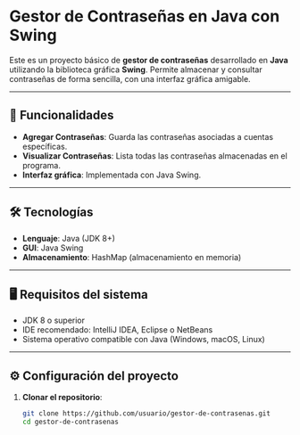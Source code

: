 # Gestor de Contraseñas en Java con Swing

Este es un proyecto básico de **gestor de contraseñas** desarrollado en **Java** utilizando la biblioteca gráfica **Swing**. Permite almacenar y consultar contraseñas de forma sencilla, con una interfaz gráfica amigable.

---

## 🚀 Funcionalidades

- **Agregar Contraseñas**: Guarda las contraseñas asociadas a cuentas específicas.
- **Visualizar Contraseñas**: Lista todas las contraseñas almacenadas en el programa.
- **Interfaz gráfica**: Implementada con Java Swing.

---

## 🛠️ Tecnologías

- **Lenguaje**: Java (JDK 8+)
- **GUI**: Java Swing
- **Almacenamiento**: HashMap (almacenamiento en memoria)

---

## 🖥️ Requisitos del sistema

- JDK 8 o superior
- IDE recomendado: IntelliJ IDEA, Eclipse o NetBeans
- Sistema operativo compatible con Java (Windows, macOS, Linux)

---

## ⚙️ Configuración del proyecto

1. **Clonar el repositorio**:

   ```bash
   git clone https://github.com/usuario/gestor-de-contrasenas.git
   cd gestor-de-contrasenas
